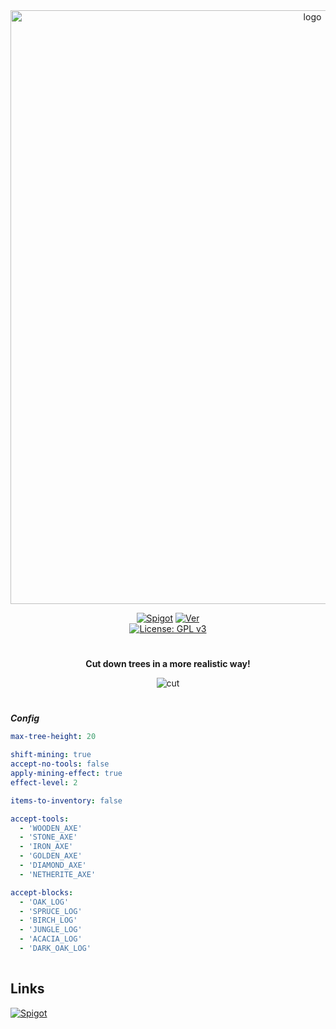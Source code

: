 <div align="center">
  
  <a href="https://github.com/Norbit4/TreeCuter/" target="_blank" rel="noreferrer"> 
  <img src="https://github.com/Norbit4/TreeCuter/assets/46154743/4788f12c-e68e-4de3-8e09-0746ab7a0ad4" width=950" alt="logo"/></a>
                                                                                                                            
  [![Spigot](https://img.shields.io/badge/Download-Spigot-gold.svg)](https://github.com/Norbit4/TreeCuter/blob/master/LICENSE) 
  [![Ver](https://img.shields.io/badge/ver-1.19+-blue.svg)](https://github.com/Norbit4/TreeCuter)                                                                                                                   
  [![License: GPL v3](https://img.shields.io/badge/license-GPLv3-orange.svg)](https://github.com/Norbit4/TreeCuter/blob/master/LICENSE)                                                                                                                          
                                                                                                                            
</div> 

#
                                                                                                                                                                                                                                       

<div align="center">    
                   
  **Cut down trees in a more realistic way!**          
                                                                                                                            
  ![cut](https://github.com/Norbit4/TreeCuter/assets/46154743/44febc78-d9de-408d-a7c5-c3f49adf1cdc)        
                           
 
</div> 
                   
#                                                                                                                          
                                                                                                                            
***Config***
```yml
max-tree-height: 20

shift-mining: true
accept-no-tools: false
apply-mining-effect: true
effect-level: 2

items-to-inventory: false

accept-tools:
  - 'WOODEN_AXE'
  - 'STONE_AXE'
  - 'IRON_AXE'
  - 'GOLDEN_AXE'
  - 'DIAMOND_AXE'
  - 'NETHERITE_AXE'

accept-blocks:
  - 'OAK_LOG'
  - 'SPRUCE_LOG'
  - 'BIRCH_LOG'
  - 'JUNGLE_LOG'
  - 'ACACIA_LOG'
  - 'DARK_OAK_LOG'    
                                                                                                                  
```                                                                                                                    
## Links

 [![Spigot](https://img.shields.io/badge/Download-Spigot-gold.svg)](https://github.com/Norbit4/TreeCuter/blob/master/LICENSE)    
